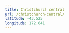 ```yaml
---
title: Christchurch central
url: /christchurch-central/
latitude: -43.525
longitude: 172.641
---
```

